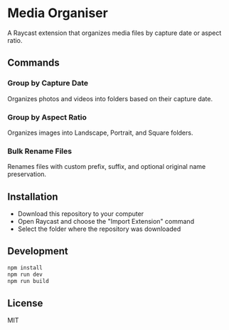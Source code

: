 # Media Organiser

A Raycast extension that organizes media files by capture date or aspect ratio.

## Commands

### Group by Capture Date

Organizes photos and videos into folders based on their capture date.

### Group by Aspect Ratio

Organizes images into Landscape, Portrait, and Square folders.

### Bulk Rename Files

Renames files with custom prefix, suffix, and optional original name preservation.

## Installation

- Download this repository to your computer
- Open Raycast and choose the "Import Extension" command
- Select the folder where the repository was downloaded

## Development

```bash
npm install
npm run dev
npm run build
```

## License

MIT

